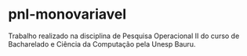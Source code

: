 # pnl-monovariavel
Trabalho realizado na disciplina de Pesquisa Operacional II do curso de Bacharelado e Ciência da Computação pela Unesp Bauru.
